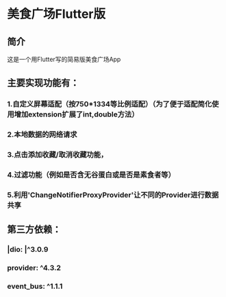 美食广场Flutter版
=====

简介
----
这是一个用Flutter写的简易版美食广场App

## 主要实现功能有：<br>
### 1.自定义屏幕适配（按750*1334等比例适配）（为了便于适配简化使用增加extension扩展了int,double方法）<br>
### 2.本地数据的网络请求<br>
### 3.点击添加收藏/取消收藏功能，<br>
### 4.过滤功能（例如是否含无谷蛋白或是否是素食者等）<br>
### 5.利用'ChangeNotifierProxyProvider'让不同的Provider进行数据共享<br>



## 第三方依赖：<br>
### |dio: |^3.0.9<br>
### provider: ^4.3.2<br>
### event_bus: ^1.1.1
